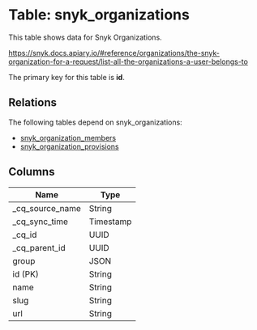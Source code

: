 # Table: snyk_organizations

This table shows data for Snyk Organizations.

https://snyk.docs.apiary.io/#reference/organizations/the-snyk-organization-for-a-request/list-all-the-organizations-a-user-belongs-to

The primary key for this table is **id**.

## Relations

The following tables depend on snyk_organizations:
  - [snyk_organization_members](snyk_organization_members)
  - [snyk_organization_provisions](snyk_organization_provisions)

## Columns

| Name          | Type          |
| ------------- | ------------- |
|_cq_source_name|String|
|_cq_sync_time|Timestamp|
|_cq_id|UUID|
|_cq_parent_id|UUID|
|group|JSON|
|id (PK)|String|
|name|String|
|slug|String|
|url|String|